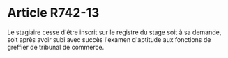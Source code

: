 # Article R742-13

Le stagiaire cesse d'être inscrit sur le registre du stage soit à sa demande, soit après avoir subi avec succès l'examen d'aptitude aux fonctions de greffier de tribunal de commerce.
